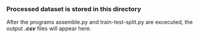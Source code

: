 ### Processed dataset is stored in this directory 

After the programs assemble.py and train-test-split.py  are excecuted, the output *__.csv__* files will appear here.
